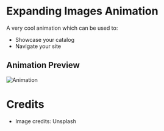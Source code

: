 # Expanding Images Animation

A very cool animation which can be used to:

- Showcase your catalog
- Navigate your site

## Animation Preview

![Animation](https://github.com/preetparmar/Website-Animations/blob/main/Expanding%20Images/Animation/Expanding-Photo-Animation.gif)

# Credits

- Image credits: Unsplash
